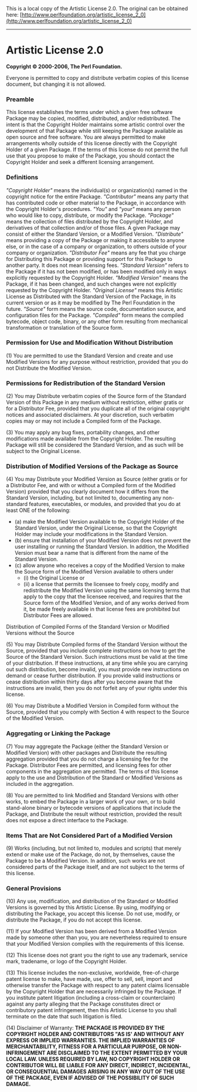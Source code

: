 This is a local copy of the Artistic License 2.0.
The original can be obtained here: [http://www.perlfoundation.org/artistic_license_2_0](http://www.perlfoundation.org/artistic_license_2_0)

--------------------------------------------------------------------------------

# Artistic License 2.0

**Copyright © 2000-2006, The Perl Foundation.**

Everyone is permitted to copy and distribute verbatim copies of this license document, but changing it is not allowed.

### Preamble

This license establishes the terms under which a given free software Package may be copied, modified, distributed, and/or redistributed. The intent is that the Copyright Holder maintains some artistic control over the development of that Package while still keeping the Package available as open source and free software.
You are always permitted to make arrangements wholly outside of this license directly with the Copyright Holder of a given Package. If the terms of this license do not permit the full use that you propose to make of the Package, you should contact the Copyright Holder and seek a different licensing arrangement.

### Definitions

*"Copyright Holder"* means the individual(s) or organization(s) named in the copyright notice for the entire Package.
*"Contributor"* means any party that has contributed code or other material to the Package, in accordance with the Copyright Holder's procedures.
*"You"* and *"your"* means any person who would like to copy, distribute, or modify the Package.
*"Package"* means the collection of files distributed by the Copyright Holder, and derivatives of that collection and/or of those files. A given Package may consist of either the Standard Version, or a Modified Version.
*"Distribute"* means providing a copy of the Package or making it accessible to anyone else, or in the case of a company or organization, to others outside of your company or organization.
*"Distributor Fee"* means any fee that you charge for Distributing this Package or providing support for this Package to another party. It does not mean licensing fees.
*"Standard Version"* refers to the Package if it has not been modified, or has been modified only in ways explicitly requested by the Copyright Holder.
*"Modified Version"* means the Package, if it has been changed, and such changes were not explicitly requested by the Copyright Holder.
*"Original License"* means this Artistic License as Distributed with the Standard Version of the Package, in its current version or as it may be modified by The Perl Foundation in the future.
*"Source"* form means the source code, documentation source, and configuration files for the Package.
*"Compiled"* form means the compiled bytecode, object code, binary, or any other form resulting from mechanical transformation or translation of the Source form.

### Permission for Use and Modification Without Distribution

(1) You are permitted to use the Standard Version and create and use Modified Versions for any purpose without restriction, provided that you do not Distribute the Modified Version.

### Permissions for Redistribution of the Standard Version

(2) You may Distribute verbatim copies of the Source form of the Standard Version of this Package in any medium without restriction, either gratis or for a Distributor Fee, provided that you duplicate all of the original copyright notices and associated disclaimers. At your discretion, such verbatim copies may or may not include a Compiled form of the Package.

(3) You may apply any bug fixes, portability changes, and other modifications made available from the Copyright Holder. The resulting Package will still be considered the Standard Version, and as such will be subject to the Original License.

### Distribution of Modified Versions of the Package as Source

(4) You may Distribute your Modified Version as Source (either gratis or for a Distributor Fee, and with or without a Compiled form of the Modified Version) provided that you clearly document how it differs from the Standard Version, including, but not limited to, documenting any non-standard features, executables, or modules, and provided that you do at least ONE of the following:

 - (a) make the Modified Version available to the Copyright Holder of the Standard Version, under the Original License, so that the Copyright Holder may include your modifications in the Standard Version.
 - (b) ensure that installation of your Modified Version does not prevent the user installing or running the Standard Version. In addition, the Modified Version must bear a name that is different from the name of the Standard Version.
 - (c) allow anyone who receives a copy of the Modified Version to make the Source form of the Modified Version available to others under
    - (i) the Original License or
    - (ii) a license that permits the licensee to freely copy, modify and redistribute the Modified Version using the same licensing terms that apply to the copy that the licensee received, and requires that the Source form of the Modified Version, and of any works derived from it, be made freely available in that license fees are prohibited but Distributor Fees are allowed.

Distribution of Compiled Forms of the Standard Version or Modified Versions without the Source

(5) You may Distribute Compiled forms of the Standard Version without the Source, provided that you include complete instructions on how to get the Source of the Standard Version. Such instructions must be valid at the time of your distribution. If these instructions, at any time while you are carrying out such distribution, become invalid, you must provide new instructions on demand or cease further distribution. If you provide valid instructions or cease distribution within thirty days after you become aware that the instructions are invalid, then you do not forfeit any of your rights under this license.

(6) You may Distribute a Modified Version in Compiled form without the Source, provided that you comply with Section 4 with respect to the Source of the Modified Version.

### Aggregating or Linking the Package

(7) You may aggregate the Package (either the Standard Version or Modified Version) with other packages and Distribute the resulting aggregation provided that you do not charge a licensing fee for the Package. Distributor Fees are permitted, and licensing fees for other components in the aggregation are permitted. The terms of this license apply to the use and Distribution of the Standard or Modified Versions as included in the aggregation.

(8) You are permitted to link Modified and Standard Versions with other works, to embed the Package in a larger work of your own, or to build stand-alone binary or bytecode versions of applications that include the Package, and Distribute the result without restriction, provided the result does not expose a direct interface to the Package.

### Items That are Not Considered Part of a Modified Version

(9) Works (including, but not limited to, modules and scripts) that merely extend or make use of the Package, do not, by themselves, cause the Package to be a Modified Version. In addition, such works are not considered parts of the Package itself, and are not subject to the terms of this license.

### General Provisions

(10) Any use, modification, and distribution of the Standard or Modified Versions is governed by this Artistic License. By using, modifying or distributing the Package, you accept this license. Do not use, modify, or distribute the Package, if you do not accept this license.

(11) If your Modified Version has been derived from a Modified Version made by someone other than you, you are nevertheless required to ensure that your Modified Version complies with the requirements of this license.

(12) This license does not grant you the right to use any trademark, service mark, tradename, or logo of the Copyright Holder.

(13) This license includes the non-exclusive, worldwide, free-of-charge patent license to make, have made, use, offer to sell, sell, import and otherwise transfer the Package with respect to any patent claims licensable by the Copyright Holder that are necessarily infringed by the Package. If you institute patent litigation (including a cross-claim or counterclaim) against any party alleging that the Package constitutes direct or contributory patent infringement, then this Artistic License to you shall terminate on the date that such litigation is filed.

(14) Disclaimer of Warranty:
**THE PACKAGE IS PROVIDED BY THE COPYRIGHT HOLDER AND CONTRIBUTORS "AS IS' AND WITHOUT ANY EXPRESS OR IMPLIED WARRANTIES. THE IMPLIED WARRANTIES OF MERCHANTABILITY, FITNESS FOR A PARTICULAR PURPOSE, OR NON-INFRINGEMENT ARE DISCLAIMED TO THE EXTENT PERMITTED BY YOUR LOCAL LAW. UNLESS REQUIRED BY LAW, NO COPYRIGHT HOLDER OR CONTRIBUTOR WILL BE LIABLE FOR ANY DIRECT, INDIRECT, INCIDENTAL, OR CONSEQUENTIAL DAMAGES ARISING IN ANY WAY OUT OF THE USE OF THE PACKAGE, EVEN IF ADVISED OF THE POSSIBILITY OF SUCH DAMAGE.**
